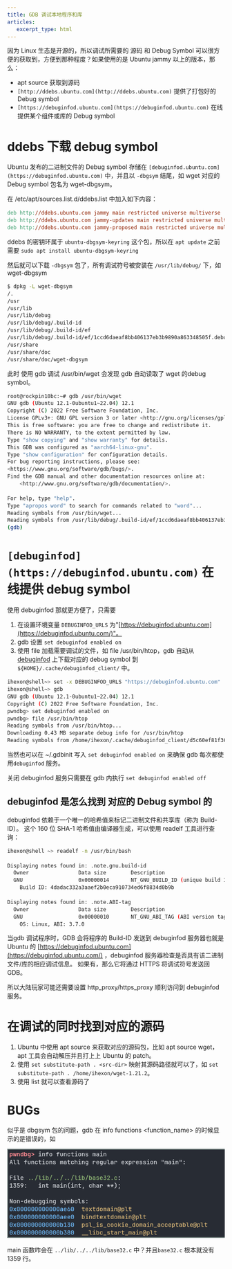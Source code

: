 ```yaml
---
title: GDB 调试本地程序和库
articles:
   excerpt_type: html
---
```



因为 Linux 生态是开源的，所以调试所需要的 源码 和 Debug Symbol 可以很方便的获取到，方便到那种程度？如果使用的是 Ubuntu jammy 以上的版本，那么：

- apt source <package-name> 获取到源码
- `[http://ddebs.ubuntu.com](http://ddebs.ubuntu.com)` 提供了打包好的 Debug symbol
- `[https://debuginfod.ubuntu.com](https://debuginfod.ubuntu.com)` 在线提供某个组件或库的 Debug symbol

<!--more-->
# ddebs 下载 debug symbol

Ubuntu 发布的二进制文件的 Debug symbol 存储在 `[debuginfod.ubuntu.com](https://debuginfod.ubuntu.com)` 中，并且以 `-dbgsym` 结尾，如 wget 对应的 Debug symbol 包名为 wget-dbgsym。

在 /etc/apt/sources.list.d/ddebs.list 中加入如下内容：

```makefile
deb http://ddebs.ubuntu.com jammy main restricted universe multiverse
deb http://ddebs.ubuntu.com jammy-updates main restricted universe multiverse
deb http://ddebs.ubuntu.com jammy-proposed main restricted universe multiverse
```

ddebs 的密钥环属于 `ubuntu-dbgsym-keyring` 这个包，所以在 `apt update` 之前需要 `sudo apt install ubuntu-dbgsym-keyring`

然后就可以下载 `-dbgsym` 包了，所有调试符号被安装在 `/usr/lib/debug/` 下，如 wget-dbgsym

```bash
$ dpkg -L wget-dbgsym
/.
/usr
/usr/lib
/usr/lib/debug
/usr/lib/debug/.build-id
/usr/lib/debug/.build-id/ef
/usr/lib/debug/.build-id/ef/1ccd6daeaf8bb406137eb3b9890a863348505f.debug
/usr/share
/usr/share/doc
/usr/share/doc/wget-dbgsym
```

此时 使用 gdb 调试 /usr/bin/wget 会发现 gdb 自动读取了 wget 的debug symbol。

```bash
root@rockpin10bc:~# gdb /usr/bin/wget
GNU gdb (Ubuntu 12.1-0ubuntu1~22.04) 12.1
Copyright (C) 2022 Free Software Foundation, Inc.
License GPLv3+: GNU GPL version 3 or later <http://gnu.org/licenses/gpl.html>
This is free software: you are free to change and redistribute it.
There is NO WARRANTY, to the extent permitted by law.
Type "show copying" and "show warranty" for details.
This GDB was configured as "aarch64-linux-gnu".
Type "show configuration" for configuration details.
For bug reporting instructions, please see:
<https://www.gnu.org/software/gdb/bugs/>.
Find the GDB manual and other documentation resources online at:
    <http://www.gnu.org/software/gdb/documentation/>.

For help, type "help".
Type "apropos word" to search for commands related to "word"...
Reading symbols from /usr/bin/wget...
Reading symbols from /usr/lib/debug/.build-id/ef/1ccd6daeaf8bb406137eb3b9890a863348505f.debug...
(gdb)
```

# `[debuginfod](https://debuginfod.ubuntu.com)` 在线提供 debug symbol

使用 debuginfod 那就更方便了，只需要

1. 在设置环境变量 `DEBUGINFOD_URLS` 为"[https://debuginfod.ubuntu.com](https://debuginfod.ubuntu.com/)"。
2. gdb 设置 `set debuginfod enabled on`
3. 使用 file 加载需要调试的文件，如 file /usr/bin/htop，gdb 自动从 [debuginfod](https://debuginfod.ubuntu.com/) 上下载对应的 debug symbol 到`${HOME}/.cache/debuginfod_client/` 中。

```bash
ihexon@shell~> set -x DEBUGINFOD_URLS "https://debuginfod.ubuntu.com"
ihexon@shell~> gdb
GNU gdb (Ubuntu 12.1-0ubuntu1~22.04) 12.1
Copyright (C) 2022 Free Software Foundation, Inc.
pwndbg> set debuginfod enabled on
pwndbg> file /usr/bin/htop
Reading symbols from /usr/bin/htop...
Downloading 0.43 MB separate debug info for /usr/bin/htop
Reading symbols from /home/ihexon/.cache/debuginfod_client/d5c60ef81f367defb890a7a080ea27a209139ef7/debuginfo...
```

当然也可以在 ~/.gdbinit 写入 `set debuginfod enabled on` 来确保 gdb 每次都使用`debuginfod`  服务。

关闭 debuginfod 服务只需要在 gdb 内执行 `set debuginfod enabled off`

## debuginfod 是怎么找到 对应的 Debug symbol 的

debuginfod 依赖于一个唯一的哈希值来标记二进制文件和共享库（称为 Build-ID）。 这个 160 位 SHA-1 哈希值由编译器生成，可以使用 readelf 工具进行查询：

```bash
ihexon@shell ~> readelf -n /usr/bin/bash

Displaying notes found in: .note.gnu.build-id
  Owner                Data size        Description
  GNU                  0x00000014       NT_GNU_BUILD_ID (unique build ID bitstring)
    Build ID: 4dadac332a3aaef2b0eca910734ed6f8834d0b9b

Displaying notes found in: .note.ABI-tag
  Owner                Data size        Description
  GNU                  0x00000010       NT_GNU_ABI_TAG (ABI version tag)
    OS: Linux, ABI: 3.7.0
```

当gdb 调试程序时，GDB 会将程序的 Build-ID 发送到 debuginfod 服务器也就是Ubuntu 的 [https://debuginfod.ubuntu.com](https://debuginfod.ubuntu.com/) ，debuginfod 服务器检查是否具有该二进制文件/库的相应调试信息。 如果有，那么它将通过 HTTPS 将调试符号发送回 GDB。

所以大陆玩家可能还需要设置 http_proxy/https_proxy 顺利访问到 debuginfod  服务。

# 在调试的同时找到对应的源码

1. Ubuntu 中使用 apt source <pkg> 来获取对应的源码包，比如 apt source wget，apt 工具会自动解压并且打上上 Ubuntu 的 patch。
2. 使用 `set substitute-path . <src-dir>` 映射其源码路径就可以了，如 `set substitute-path . /home/ihexon/wget-1.21.2`。
3. 使用 list 就可以查看源码了

# BUGs

似乎是 dbgsym 包的问题，gdb 在 info functions <function_name> 的时候显示的是错误的，如

![Untitled](/images/GDB%20%E8%B0%83%E8%AF%95%E6%9C%AC%E5%9C%B0%E7%A8%8B%E5%BA%8F%E5%92%8C%E5%BA%93%204cffb46a9c00491a9a72f435c86ef231/Untitled.png)

main 函数咋会在 `../lib/../../lib/base32.c` 中？并且`base32.c` 根本就没有 1359 行。
